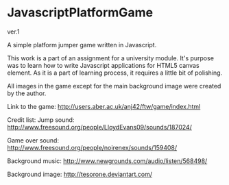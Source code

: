 # JavascriptPlatformGame
ver.1


A simple platform jumper game written in Javascript. 

This work is a part of an assignment for a university module. It's purpose was to learn how to write Javascript applications
for HTML5 canvas element. 
As it is a part of learning process, it requires a little bit of polishing.


All images in the game except for the main background image were created by the author. 

Link to the game: http://users.aber.ac.uk/anj42/ftw/game/index.html

Credit list:
Jump sound: http://www.freesound.org/people/LloydEvans09/sounds/187024/

Game over sound: http://www.freesound.org/people/noirenex/sounds/159408/

Background music: http://www.newgrounds.com/audio/listen/568498/

Background image: http://tesorone.deviantart.com/
